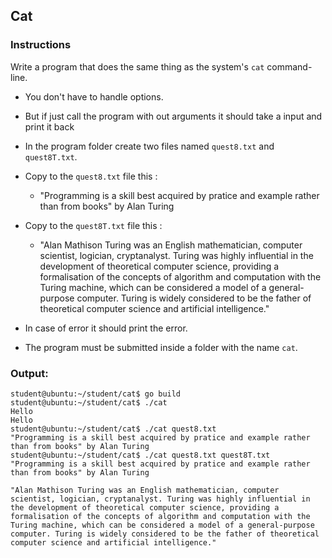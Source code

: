 ## Cat

### Instructions

Write a program that does the same thing as the system's `cat` command-line.

- You don't have to handle options.

- But if just call the program with out arguments it should take a input and print it back

- In the program folder create two files named `quest8.txt` and `quest8T.txt`.

- Copy to the `quest8.txt` file this :

  - "Programming is a skill best acquired by pratice and example rather than from books" by Alan Turing

- Copy to the `quest8T.txt` file this :

  - "Alan Mathison Turing was an English mathematician, computer scientist, logician, cryptanalyst. Turing was highly influential in the development of theoretical computer science, providing a formalisation of the concepts of algorithm and computation with the Turing machine, which can be considered a model of a general-purpose computer. Turing is widely considered to be the father of theoretical computer science and artificial intelligence."

- In case of error it should print the error.

- The program must be submitted inside a folder with the name `cat`.

### Output:

```console
student@ubuntu:~/student/cat$ go build
student@ubuntu:~/student/cat$ ./cat
Hello
Hello
student@ubuntu:~/student/cat$ ./cat quest8.txt
"Programming is a skill best acquired by pratice and example rather than from books" by Alan Turing
student@ubuntu:~/student/cat$ ./cat quest8.txt quest8T.txt
"Programming is a skill best acquired by pratice and example rather than from books" by Alan Turing

"Alan Mathison Turing was an English mathematician, computer scientist, logician, cryptanalyst. Turing was highly influential in the development of theoretical computer science, providing a formalisation of the concepts of algorithm and computation with the Turing machine, which can be considered a model of a general-purpose computer. Turing is widely considered to be the father of theoretical computer science and artificial intelligence."

```
